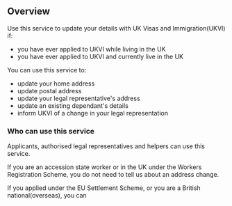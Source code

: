<h2 class="govuk-heading-m">Overview</h2>
<p class="govuk-body">Use this service to update your details with UK Visas and Immigration(UKVI) if: </p>
<ul class="govuk-list govuk-list--bullet">
  <li>you have ever applied to UKVI while living in the UK</li>
  <li>you have ever applied to UKVI and currently live in the UK</li>
</ul>

<p class="govuk-body">You can use this service to: </p>
<ul class="govuk-list govuk-list--bullet">
  <li>update your home address</li>
  <li>update postal address</li>
  <li>update your legal representative's address</li>
  <li>update an existing dependant's details</li>
  <li>inform UKVI of a change in your legal representation</li>
</ul>

<h3 class="govuk-heading-s">Who can use this service</h3>
<p class="govuk-body">Applicants, authorised legal representatives and helpers can use this service.</p>
<p class="govuk-body">If you are an accession state worker or in the UK under the Workers Registration Scheme, you do not need to tell us about an address change.</p>
<p class="govuk-body">If you applied under the EU Settlement Scheme, or you are a British national(overseas), you can  </p>
